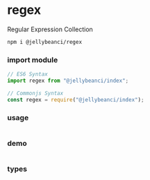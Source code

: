 # regex

Regular Expression Collection

```bash
npm i @jellybeanci/regex
```

### import module
```js
// ES6 Syntax
import regex from "@jellybeanci/index";

// Commonjs Syntax
const regex = require("@jellybeanci/index");
```
### usage

```js
```

### demo

```js
```

### types
```ts
```